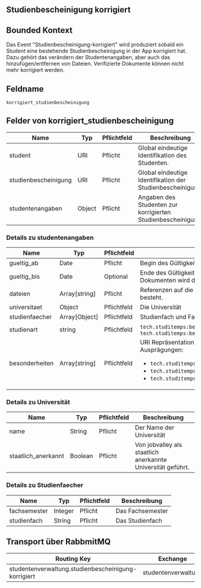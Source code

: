 ## Studienbescheinigung korrigiert

## Bounded Kontext

Das Event "Studienbescheinigung-korrigiert" wird produziert sobald ein Student eine bestehende Studienbescheinigung in der App korrigiert hat. Dazu gehört das verändern der Studentenangaben, aber auch das hinzufügen/entfernen von Dateien. Verifizierte Dokumente können nicht mehr korrigiert werden.

## Feldname

`korrigiert_studienbescheinigung`

## Felder von korrigiert_studienbescheinigung

| Name | Typ  | Pflichtfeld  | Beschreibung  |
|---|---|---|---|
| student | URI | Pflicht  | Global eindeutige Identifikation des Studenten. |
| studienbescheinigung | URI | Pflicht  | Global eindeutige Identifikation der Studienbescheinigung. |
| studentenangaben | Object | Pflicht | Angaben des Studenten zur korrigierten Studienbescheinigung. |

### Details zu studentenangaben

| Name | Typ  | Pflichtfeld  | Beschreibung  |
|---|---|---|---|
| gueltig_ab | Date | Pflicht  | Begin des Gültigkeitszeitraum des Dokuments |
| gueltig_bis | Date | Optional  | Ende des Gültigkeitszeitraum des Dokuments. Bei unbefristeten Dokumenten wird das Enddatum weggelassen. |
| dateien | Array[string] | Pflicht  | Referenzen auf die Dateien aus denen das korrigierte Dokument besteht. |
| universitaet | Object  | Pflichtfeld  | Die Universität |
| studienfaecher | Array[Object]  | Pflichtfeld  | Studienfach und Fachsemester |
| studienart | string  | Pflichtfeld  | `tech.studitemps:beschaeftigungsart:vollzeit` oder `tech.studitemps:beschaeftigungsart:teilzeit` |
| besonderheiten | Array[string]  | Pflichtfeld  | URI Repräsentation der Besonderheiten. Mögliche Ausprägungen: <ul><li>`tech.studitemps:studienbesonderheit:promotion`</li><li>`tech.studitemps:studienbesonderheit:urlaubssemester`</li><li>`tech.studitemps:studienbesonderheit:vorbereitungssemester`</li></ul> |

### Details zu Universität
| Name | Typ  | Pflichtfeld  |  Beschreibung  |
|---|---|---|---|
| name | String | Pflicht | Der Name der Universität |
| staatlich_anerkannt | Boolean | Pflicht | Von jobvalley als staatlich anerkannte Universität geführt. |

### Details zu Studienfaecher
| Name | Typ  | Pflichtfeld  |  Beschreibung  |
|---|---|---|---|
| fachsemester | Integer | Pflicht | Das Fachsemester |
| studienfach | String | Pflicht | Das Studienfach |

## Transport über RabbmitMQ

| Routing Key  | Exchange  |
|---|---|
| studentenverwaltung.studienbescheinigung-korrigiert | studentenverwaltung  |
